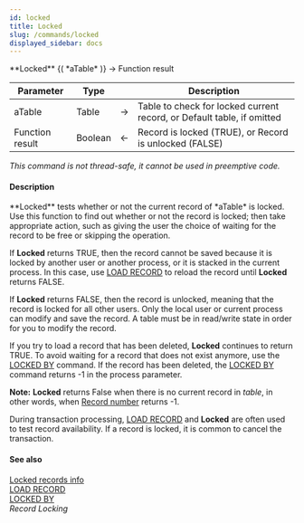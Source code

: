 ```yaml
---
id: locked
title: Locked
slug: /commands/locked
displayed_sidebar: docs
---
```


<!--REF #_command_.Locked.Syntax-->**Locked** {( *aTable* )} -> Function result<!-- END REF-->
<!--REF #_command_.Locked.Params-->
| Parameter | Type |  | Description |
| --- | --- | --- | --- |
| aTable | Table | &#8594;  | Table to check for locked current record, or Default table, if omitted |
| Function result | Boolean | &#8592; | Record is locked (TRUE), or Record is unlocked (FALSE) |

<!-- END REF-->

*This command is not thread-safe, it cannot be used in preemptive code.*


#### Description 

<!--REF #_command_.Locked.Summary-->**Locked** tests whether or not the current record of *aTable* is locked.<!-- END REF--> Use this function to find out whether or not the record is locked; then take appropriate action, such as giving the user the choice of waiting for the record to be free or skipping the operation.

If **Locked** returns TRUE, then the record cannot be saved because it is locked by another user or another process, or it is stacked in the current process. In this case, use [LOAD RECORD](load-record.md) to reload the record until **Locked** returns FALSE.

If **Locked** returns FALSE, then the record is unlocked, meaning that the record is locked for all other users. Only the local user or current process can modify and save the record. A table must be in read/write state in order for you to modify the record.

If you try to load a record that has been deleted, **Locked** continues to return TRUE. To avoid waiting for a record that does not exist anymore, use the [LOCKED BY](locked-by.md) command. If the record has been deleted, the [LOCKED BY](locked-by.md) command returns -1 in the process parameter.

**Note:** **Locked** returns False when there is no current record in *table*, in other words, when [Record number](record-number.md) returns -1.

During transaction processing, [LOAD RECORD](load-record.md) and **Locked** are often used to test record availability. If a record is locked, it is common to cancel the transaction. 

#### See also 

[Locked records info](locked-records-info.md)  
[LOAD RECORD](load-record.md)  
[LOCKED BY](locked-by.md)  
*Record Locking*  